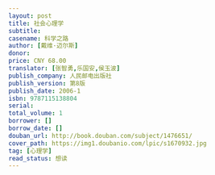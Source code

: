 ```yaml
---
layout: post
title: 社会心理学
subtitle:
casename: 科学之路
author: [戴维·迈尔斯]
donor: 
price: CNY 68.00
translator: [张智勇,乐国安,侯玉波]
publish_company: 人民邮电出版社
publish_version: 第8版
publish_date: 2006-1
isbn: 9787115138804
serial: 
total_volume: 1
borrower: []
borrow_date: []
douban_url: http://book.douban.com/subject/1476651/
cover_path: https://img1.doubanio.com/lpic/s1670932.jpg
tag: [心理学]
read_status: 想读
---
```

